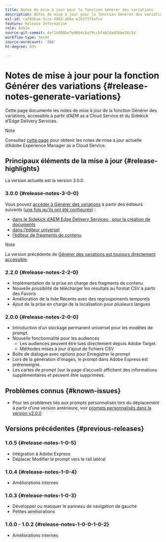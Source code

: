 ```yaml
---
title: Notes de mise à jour pour la fonction Générer des variations
description: Notes de mise à jour pour la fonction Générer des variations, accessible à partir d’AEM as a Cloud Service et du Sidekick d’Edge Delivery Services
exl-id: caf85bae-3cce-4083-ab6e-e2637ff5afce
feature: Release Information
role: Admin
source-git-commit: def1b808be7e90b4cba79ccbfa81da936be58c54
workflow-type: tm+mt
source-wordcount: '266'
ht-degree: 83%

---
```


# Notes de mise à jour pour la fonction Générer des variations {#release-notes-generate-variations}

Cette page documente les notes de mise à jour de la fonction Générer des variations, accessible à partir d’AEM as a Cloud Service et du Sidekick d’Edge Delivery Services.

>[!NOTE]
>
>Consultez [cette page](/help/release-notes/release-notes-cloud/release-notes-current.md) pour obtenir les notes de mise à jour actuelle d’Adobe Experience Manager as a Cloud Service.

## Principaux éléments de la mise à jour {#release-highlights}

La version actuelle est la version 3.0.0.

### 3.0.0 {#release-notes-3-0-0}

Vous pouvez [accéder à Générer des variations](/help/generative-ai/generate-variations-integrated-editor.md#access-generate-variations) à partir des éditeurs suivants ([une fois qu’ils ont été configurés](#access-generate-variations)) :

* [dans le Sidekick d’AEM Edge Delivery Services ; pour la création de documents](/help/generative-ai/generate-variations-integrated-editor.md#access-aem-sidekick)
* [dans l’éditeur universel](/help/generative-ai/generate-variations-integrated-editor.md#access-aem-universal-editor)
* [l’éditeur de fragments de contenu](/help/generative-ai/generate-variations-integrated-editor.md#access-aem-content-fragment-editor)

>[!NOTE]
>
>La version précédente de [Générer des variations est toujours directement accessible](/help/generative-ai/generate-variations.md).

### 2.2.0 {#release-notes-2-2-0}

* Implémentation de la prise en charge des fragments de contenu
* Nouvelle possibilité de télécharger les résultats au format CSV à partir des Favoris
* Amélioration de la liste Récents avec des regroupements temporels
* Ajout de la prise en charge de la localisation pour plusieurs langues

### 2.0.0 {#release-notes-2-0-0}

* Introduction d’un stockage permanent universel pour les modèles de prompt.
* Nouvelle fonctionnalité pour les audiences
   * Les audiences peuvent être lues directement depuis Adobe Target.
   * Méthodes mises à jour d’ajout de fichiers CSV
* Boîte de dialogue avec options pour Enregistrer le prompt
* Lors de la génération d’images, le prompt dans Adobe Express est prérenseigné.
* Les cartes de prompt (sur la page d’accueil) affichent des informations supplémentaires et peuvent être supprimées.

## Problèmes connus {#known-issues}

* Pour les problèmes liés aux prompts personnalisés lors du déplacement à partir d’une version antérieure, voir [prompts personnalisés dans la version v2.0.0](/help/generative-ai/generate-variations.md#custom-prompts-v200)

## Versions précédentes {#previous-releases}

### 1.0.5 {#release-notes-1-0-5}

* Intégration à Adobe Express
* Déplacer Modifier le prompt vers le rail latéral

### 1.0.4 {#release-notes-1-0-4}

* Améliorations internes

### 1.0.3 {#release-notes-1-0-3}

* Développer ou masquer le panneau de navigation de gauche
* Petites améliorations

### 1.0.0 - 1.0.2 {#release-notes-1-0-0-1-0-2}

* Améliorations internes
